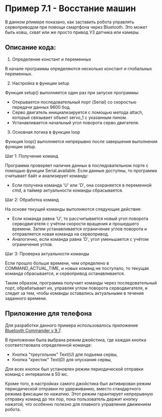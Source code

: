 # Пример 7.1 - Восстание машин

В данном рпимере показано, как заставить робота управлять сервоприводом при помощи смартфона через Bluetooth. Это может быть ковш, схват или же просто привод УЗ датчика или камеры.

## Описание кода:

1. Определение констант и переменных

В начале программы определяются несколько констант и глобальных переменных.

2. Настройка в функции setup

Функция setup() выполняется один раз при запуске программы:

- Открывается последовательный порт (Serial) со скоростью передачи данных 9600 бод.
- Серво двигатель инициализируется с помощью метода attach, который связывает объект servo_1 с указанным пином.
- Устанавливается начальный угол поворота серво двигателя.

3. Основная логика в функции loop

Функция loop() выполняется непрерывно после завершения выполнения функции setup.

Шаг 1: Получение команд

Программа проверяет наличие данных в последовательном порте с помощью функции Serial.available. Если данные доступны, то программа считывает байт и анализирует команду:

- Если получена команда 'U' или 'D', она сохраняется в переменной cmd, а таймер актуальности команды сбрасывается.
  
Шаг 2: Обработка команд

На основе текущей команды выполняются следующие действия:

- Если команда равна 'U', то рассчитывается новый угол поворота серводвигателя с учётом скорости вращения и прошедшего времени. Затем устанавливается ограничение углов поворота и отправляется новая команда на сервопривод.
- Аналогично, если команда равна 'D', угол уменьшается с учётом ограничения углов.

Шаг 3: Проверка актуальности команды

Если прошло больше времени, чем определено в COMMAND_ACTUAL_TIME, и новых команд не поступало, то текущая команда сбрасывается, и сервопривод останавливается.

Таким образом, программа получает команды через последовательный порт, обрабатывает их, управляя углом поворота серводвигателя, и следит за тем, чтобы команды оставались актуальными в течение заданного времени.


## Приложение для телефона

Для разработки данного примера использовалось приложение [Bluetooth Commander v 9.7](https://play.google.com/store/apps/details?id=masar.gbc&pcampaignid=web_share).

В приложении была выбрана режим джойстика, где каждая кнопка соответствовала определенной команде:

- Кнопка "треугольник" Text(U) для подъема сервы,
- Кнопка "крестик" Text(D) для опускания сервы,

Для всех кнопок был установлен режим периодической отправки команд с интервалом в 50 мс.

Кроме того, в настройках самого джойстика был активирован режим периодической отправки по удерживанию, вместо стандартного режима фиксации по нажатию. Этот режим гарантирует непрерывную отправку команд до тех пор, пока пользователь держит кнопку нажатой, что особенно полезно для плавного управления движением робота.